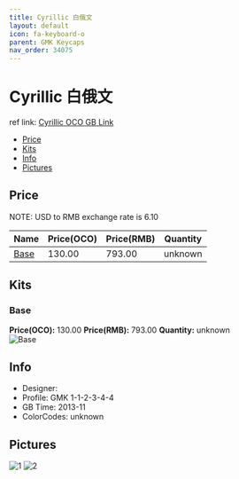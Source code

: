 ```yaml
---
title: Cyrillic 白俄文
layout: default
icon: fa-keyboard-o
parent: GMK Keycaps
nav_order: 34075
---
```


# Cyrillic 白俄文

ref link: [Cyrillic OCO GB Link](unknown)

* [Price](#price)
* [Kits](#kits)
* [Info](#info)
* [Pictures](#pictures)


## Price  
NOTE: USD to RMB exchange rate is 6.10

| Name          | Price(OCO)    |  Price(RMB) | Quantity |
| ------------- | ------------ |  ---------- | -------- |
|[Base](#base)|130.00|793.00|unknown|


## Kits
### Base
**Price(OCO):** 130.00    **Price(RMB):** 793.00    **Quantity:** unknown  
<img src="{{ 'assets/images/gmk-keycaps/cyrillic/kits_pics/base.jpeg' | relative_url }}" alt="Base" class="image featured">


## Info
* Designer: 
* Profile: GMK 1-1-2-3-4-4
* GB Time: 2013-11
* ColorCodes: unknown 


## Pictures
<img src="{{ 'assets/images/gmk-keycaps/cyrillic/rendering_pics/1.jpg' | relative_url }}" alt="1" class="image featured">
<img src="{{ 'assets/images/gmk-keycaps/cyrillic/rendering_pics/2.jpg' | relative_url }}" alt="2" class="image featured">
